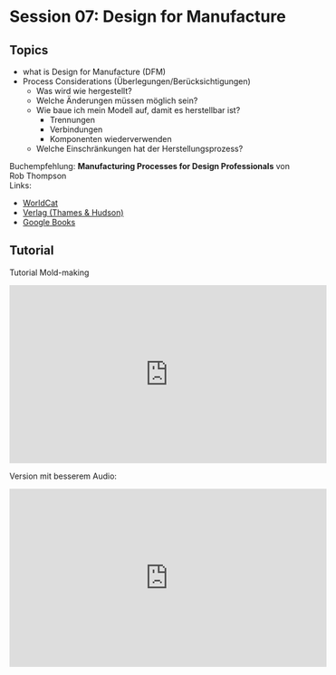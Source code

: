 # Session 07: Design for Manufacture

## Topics

- what is Design for Manufacture (DFM)
- Process Considerations (Überlegungen/Berücksichtigungen)
  - Was wird wie hergestellt?
  - Welche Änderungen müssen möglich sein? 
  - Wie baue ich mein Modell auf, damit es herstellbar ist? 
    - Trennungen 
    - Verbindungen 
    - Komponenten wiederverwenden
  - Welche Einschränkungen hat der Herstellungsprozess? 

Buchempfehlung: **Manufacturing Processes for Design Professionals** von Rob Thompson  
Links: 
- [WorldCat](https://www.worldcat.org/title/manufacturing-processes-for-design-professionals/oclc/153555771)
- [Verlag (Thames & Hudson)](https://thamesandhudson.com/manufacturing-processes-for-design-professionals-9780500513750)
- [Google Books](https://www.google.de/books/edition/Manufacturing_Processes_for_Design_Profe/NuF8NAAACAAJ?hl=en)

## Tutorial 

Tutorial Mold-making 

<iframe width="560" height="315" src="https://www.youtube-nocookie.com/embed/AA4XgyYCLz4" title="YouTube video player" frameborder="0" allow="accelerometer; autoplay; clipboard-write; encrypted-media; gyroscope; picture-in-picture" allowfullscreen></iframe>

Version mit besserem Audio: 

<iframe width="560" height="315" src="https://www.youtube-nocookie.com/embed/XknatB_UIOg" title="YouTube video player" frameborder="0" allow="accelerometer; autoplay; clipboard-write; encrypted-media; gyroscope; picture-in-picture" allowfullscreen></iframe>


